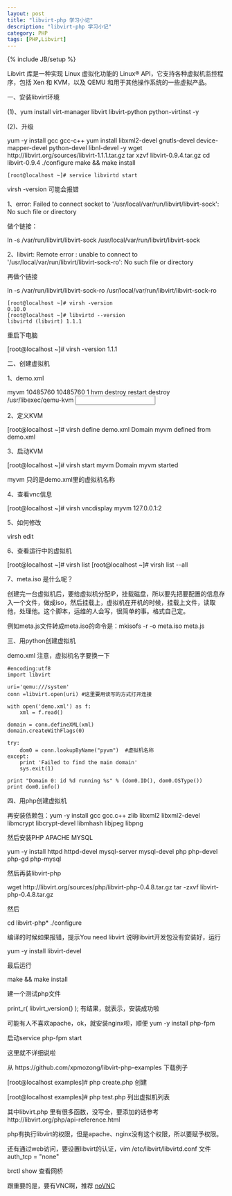 ```yaml
---
layout: post
title: "libvirt-php 学习小记"
description: "libvirt-php 学习小记"
category: PHP
tags: [PHP,Libvirt]
---
```

{% include JB/setup %}

<p>Libvirt 库是一种实现 Linux 虚拟化功能的 Linux® API，它支持各种虚拟机监控程序，包括 Xen 和 KVM，以及 QEMU 和用于其他操作系统的一些虚拟产品。</p>

<p>一、安装libvirt环境</p>
<p>(1)、yum install virt-manager libvirt libvirt-python python-virtinst -y</p>
<p>(2)、升级</p>
    yum -y install gcc gcc-c++
    yum install libxml2-devel gnutls-devel device-mapper-devel python-devel libnl-devel -y
    wget http://libvirt.org/sources/libvirt-1.1.1.tar.gz
    tar xzvf libvirt-0.9.4.tar.gz
    cd libvirt-0.9.4
    ./configure
    make && make install

    [root@localhost ~]# service libvirtd start

<p>virsh -version 可能会报错</p>
<p>1、error: Failed to connect socket to '/usr/local/var/run/libvirt/libvirt-sock': No such file or directory</p>
<p>做个链接：</p>
    ln -s /var/run/libvirt/libvirt-sock /usr/local/var/run/libvirt/libvirt-sock
<p>2、libvirt: Remote error : unable to connect to '/usr/local/var/run/libvirt/libvirt-sock-ro': No such file or directory</p>
<p>再做个链接</p>
    ln -s /var/run/libvirt/libvirt-sock-ro /usr/local/var/run/libvirt/libvirt-sock-ro

    [root@localhost ~]# virsh -version
    0.10.0
    [root@localhost ~]# libvirtd --version
    libvirtd (libvirt) 1.1.1

<p>重启下电脑</p>
    [root@localhost ~]# virsh -version
    1.1.1

<p>二、创建虚拟机</p>
<p>1、demo.xml</p>
    <domain type='kvm'>
        <name>myvm</name> <!-- 名称 -->
        <memory>10485760</memory> <!-- 内存 -->
        <currentMemory>10485760</currentMemory>
        <vcpu>1</vcpu>
        <os>
            <type arch='x86_64' machine='pc'>hvm</type> <!-- 系统 -->
            <boot dev='hd'/> <!-- 从硬盘启动 -->
        </os>
        <features>
        <acpi/>
        <apic/>
        <pae/>
        </features>
        <clock offset='localtime'/>
        <on_poweroff>destroy</on_poweroff>
        <on_reboot>restart</on_reboot>
        <on_crash>destroy</on_crash>
        <devices>
            <emulator>/usr/libexec/qemu-kvm</emulator>
            <disk type='file' device='disk'>
                <source file='/data/instances/myvm/disk.qcow2'/>
                <target dev='sdb' bus='virtio'/>  <!-- 用sdb -->
            </disk>
            <disk type='file' device='disk'>
                <driver name='qemu' type='qcow2'/>
                <source file='/data/instances/myvm/swap.qcow2'/>
                <target dev='sdb' bus='virtio'/>
            </disk>
            <disk type='file' device='disk'>
                <driver name='qemu' type='qcow2'/>
                <source file='/data/instances/myvm/disk2.qcow2'/>
                <target dev='sdc' bus='virtio'/>
            </disk>
            <disk type='file' device='cdrom'>
                <driver name='qemu' type='raw'/>
                <source file='/data/instances/myvm/meta.iso'/> <!-- 这里是有作用的，稍后解释 -->
                <target dev='hda' bus='ide'/>
                <readonly/>
            </disk>
            <interface type='bridge'>
                <source bridge='virbr0'/>
                <mac address="00:16:3e:5d:aa:a8"/>
                <filterref>
                    <parameter name='IP' value='192.168.1.1' />
                </filterref>
            </interface>
            <input type='mouse' bus='ps2'/>
            <graphics type='vnc' port='-1' autoport='yes' keymap='en-us' listen='0.0.0.0'/> 
            <!-- ip 端口5900 累计相加 -->
        </devices>
    </domain>

<p>2、定义KVM</p>
    [root@localhost ~]# virsh define demo.xml 
    Domain myvm defined from demo.xml

<p>3、启动KVM</p>
    [root@localhost ~]# virsh start myvm
    Domain myvm started
<p>myvm 只的是demo.xml里的虚拟机名称</p>

<p>4、查看vnc信息</p>
    [root@localhost ~]# virsh vncdisplay myvm
    127.0.0.1:2

<p>5、如何修改</p>
    virsh edit <Name of KVM>

<p>6、查看运行中的虚拟机</p>
    [root@localhost ~]# virsh list
    [root@localhost ~]# virsh list --all

<p>7、meta.iso 是什么呢？</p>
<p>创建完一台虚拟机后，要给虚拟机分配IP，挂载磁盘，所以要先把要配置的信息存入一个文件，做成iso，然后挂载上，虚拟机在开机的时候，挂载上文件，读取他，处理他。这个脚本，运维的人会写，很简单的事。格式自己定。</p>
<p>例如meta.js文件转成meta.iso的命令是：mkisofs -r -o meta.iso meta.js</p>


<p>三、用python创建虚拟机</p>
<p>demo.xml  注意，虚拟机名字要换一下</p>

    #encoding:utf8
    import libvirt

    uri='qemu:///system'
    conn =libvirt.open(uri) #这里要用读写的方式打开连接  

    with open('demo.xml') as f:  
        xml = f.read()  

    domain = conn.defineXML(xml)  
    domain.createWithFlags(0)  
      
    try:  
        dom0 = conn.lookupByName("pyvm")  #虚拟机名称
    except:  
        print 'Failed to find the main domain'  
        sys.exit(1)  
      
    print "Domain 0: id %d running %s" % (dom0.ID(), dom0.OSType())  
    print dom0.info()


<p>四、用php创建虚拟机</p>
<p>再安装依赖包：yum -y install gcc gcc.c++ zlib libxml2 libxml2-devel libmcrypt libcrypt-devel libmhash libjpeg libpng</p>
<p>然后安装PHP APACHE MYSQL</p>
    yum -y install httpd httpd-devel mysql-server mysql-devel php php-devel php-gd php-mysql
<p>然后再装libvirt-php</p>
    wget http://libvirt.org/sources/php/libvirt-php-0.4.8.tar.gz
    tar -zxvf libvirt-php-0.4.8.tar.gz
<p>然后</p>
    cd libvirt-php*
    ./configure
<p>编译的时候如果报错，提示You need libvirt 说明libvirt开发包没有安装好，运行</p>
    yum -y install libvirt-devel
<p>最后运行</p>
    make && make install

<p>建一个测试php文件</p>
    print_r( libvirt_version() );  有结果，就表示，安装成功啦


<p>可能有人不喜欢apache，ok，就安装nginx呗，顺便 yum -y install php-fpm</p>
<p>启动service php-fpm start</p>
<p>这里就不详细说啦</p>


<p>从 https://github.com/xpmozong/libvirt-php-examples 下载例子</p>
<p>[root@localhost examples]# php create.php  创建</p>
<p>[root@localhost examples]# php test.php    列出虚拟机列表</p>
<p>其中libvirt.php 里有很多函数，没写全，要添加的话参考http://libvirt.org/php/api-reference.html</p>

<p>php有执行libvirt的权限，但是apache、nginx没有这个权限，所以要赋予权限。</p>
<p>还有通过web访问，要设置libvirt的认证，vim /etc/libvirt/libvirtd.conf 文件 auth_tcp = "none"</p>
<p>brctl show 查看网桥</p>

<p>跟重要的是，要有VNC啊，推荐 <a href="http://kanaka.github.io/noVNC/" target="_blank">noVNC</a></p>